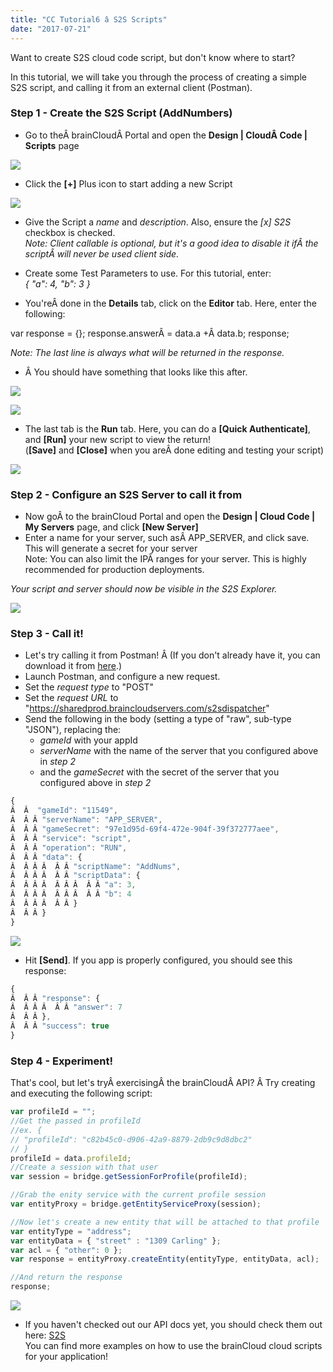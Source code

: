 ```yaml
---
title: "CC Tutorial6 â S2S Scripts"
date: "2017-07-21"
---
```


Want to create S2S cloud code script, but don't know where to start?

In this tutorial, we will take you through the process of creating a simple S2S script, and calling it from an external client (Postman).

### Step 1 - Create the S2S Script (AddNumbers)

- Go to theÂ brainCloudÂ Portal and open the **Design | CloudÂ Code | Scripts** page

[![](images/S2S-Start-1.png)](images/S2S-Start-1.png)

- Click the **[+]** Plus icon to start adding a new Script

[![](images/S2S-AddScript-1.png)](images/S2S-AddScript-1.png)

- Give the Script a _name_ and _description_. Also, ensure the _[x] S2S_ checkbox is checked.  
    _Note: Client callable is optional, but it's a good idea to disable it ifÂ the scriptÂ will never be used client side._

- Create some Test Parameters to use. For this tutorial, enter:  
    _{ "a": 4, "b": 3 }_

- You'reÂ done in the **Details** tab, click on the **Editor** tab. Here, enter the following:

var response = {};
response.answerÂ = data.a +Â data.b;
response;

_Note: The last line is always what will be returned in the response._

- Â You should have something that looks like this after.

[![](images/S2S-Details.png)](images/S2S-Details.png)

[![](images/S2S-Editor-1.png)](images/S2S-Editor-1.png)

- The last tab is the **Run** tab. Here, you can do a **[Quick Authenticate]**, and **[Run]** your new script to view the return!  
    (**[Save]** and **[Close]** when you areÂ done editing and testing your script)

[![](images/S2S-RunScript.png)](images/S2S-RunScript.png)

### Step 2 - Configure an S2S Server to call it from

- Now goÂ to the brainCloud Portal and open the **Design | Cloud Code | My Servers** page, and click **[New Server]**
- Enter a name for your server, such asÂ APP_SERVER, and click save. This will generate a secret for your server  
    Note: You can also limit the IPÂ ranges for your server. This is highly recommended for production deployments.

_Your script and server should now be visible in the S2S Explorer._

[![](images/S2S-Explorer-1.png)](images/S2S-Explorer-1.png)

### Step 3 - Call it!

- Let's try calling it from Postman! Â (If you don't already have it, you can download it from [here](https://www.getpostman.com).)
- Launch Postman, and configure a new request.
- Set the _request type_ to "POST"
- Set the _request URL_ to "https://sharedprod.braincloudservers.com/s2sdispatcher"
- Send the following in the body (setting a type of "raw", sub-type "JSON"), replacing the:
    - _gameId_ with your appId
    - _serverName_ with the name of the server that you configured above in _step 2_
    - and the _gameSecret_ with the secret of the server that you configured above in _step 2_
```js
{
Â  Â  "gameId": "11549",
Â  Â Â "serverName": "APP_SERVER",
Â  Â Â "gameSecret": "97e1d95d-69f4-472e-904f-39f372777aee",
Â  Â Â "service": "script",
Â  Â Â "operation": "RUN",
Â  Â Â "data": {
Â  Â Â Â  Â Â "scriptName": "AddNums",
Â  Â Â Â  Â Â "scriptData": {
Â  Â Â Â  Â Â Â  Â Â "a": 3,
Â  Â Â Â  Â Â Â  Â Â "b": 4
Â  Â Â Â  Â Â }
Â  Â Â }
}
```
[![](images/S2S-PostMan.png)](images/S2S-PostMan.png)

- Hit **[Send]**. If you app is properly configured, you should see this response:
```js
{
Â  Â Â "response": {
Â  Â Â Â  Â Â "answer": 7
Â  Â Â },
Â  Â Â "success": true
}
```
### Step 4 - Experiment!

That's cool, but let's tryÂ exercisingÂ the brainCloudÂ API? Â Try creating and executing the following script:
```js
var profileId = "";
//Get the passed in profileId
//ex. {
// "profileId": "c82b45c0-d906-42a9-8879-2db9c9d8dbc2"
// }
profileId = data.profileId;
//Create a session with that user
var session = bridge.getSessionForProfile(profileId);

//Grab the enity service with the current profile session
var entityProxy = bridge.getEntityServiceProxy(session);

//Now let's create a new entity that will be attached to that profile
var entityType = "address";
var entityData = { "street" : "1309 Carling" };
var acl = { "other": 0 };
var response = entityProxy.createEntity(entityType, entityData, acl);

//And return the response
response;
```
[![](images/S2S-Documentation.png)](images/S2S-Documentation.png)

- If you haven't checked out our API docs yet, you should check them out here:  [S2S](/api/s2s)  
    You can find more examples on how to use the brainCloud cloud scripts for your application!
